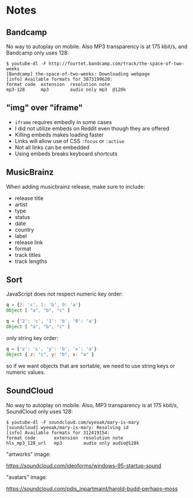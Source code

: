 Notes
=====

Bandcamp
--------

No way to autoplay on mobile. Also MP3 transparency is at 175 kbit/s, and
Bandcamp only uses 128:

~~~
$ youtube-dl -F http://fourtet.bandcamp.com/track/the-space-of-two-weeks
[Bandcamp] the-space-of-two-weeks: Downloading webpage
[info] Available formats for 3873199620:
format code  extension  resolution note
mp3-128      mp3        audio only mp3  @128k
~~~

"img" over "iframe"
-------------------

- `iframe` requires embedly in some cases
- I did not utilize embeds on Reddit even though they are offered
- Killing embeds makes loading faster
- Links will allow use of CSS `:focus` or `:active`
- Not all links can be embedded
- Using embeds breaks keyboard shortcuts

MusicBrainz
-----------

When adding musicbrainz release, make sure to include:

- release title
- artist
- type
- status
- date
- country
- label
- release link
- format
- track titles
- track lengths

Sort
-----

JavaScript does not respect numeric key order:

~~~js
q = {2: 'c', 1: 'b', 0: 'a'}
Object [ "a", "b", "c" ]

q = {'2': 'c', '1': 'b', '0': 'a'}
Object [ "a", "b", "c" ]
~~~

only string key order:

~~~js
q = {'z': 'c', 'y': 'b', 'x': 'a'}
Object { z: "c", y: "b", x: "a" }
~~~

so if we want objects that are sortable, we need to use string keys or numeric
values.

SoundCloud
----------

No way to autoplay on mobile. Also, MP3 transparency is at 175 kbit/s,
SoundCloud only uses 128:

~~~
$ youtube-dl -F soundcloud.com/wyeoak/mary-is-mary
[soundcloud] wyeoak/mary-is-mary: Resolving id
[info] Available formats for 312419154:
format code       extension  resolution note
hls_mp3_128_url   mp3        audio only audio@128k
~~~

"artworks" image:

https://soundcloud.com/ideoforms/windows-95-startup-sound

"avatars" image:

https://soundcloud.com/pdis_inpartmaint/harold-budd-perhaps-moss
